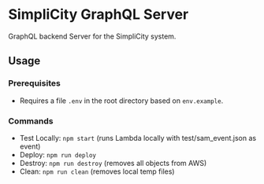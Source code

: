 # SimpliCity GraphQL Server

GraphQL backend Server for the SimpliCity system. 

## Usage
### Prerequisites
- Requires a file ```.env``` in the root directory based on ```env.example```.

### Commands
- Test Locally: ```npm start``` (runs Lambda locally with test/sam_event.json as event)
- Deploy: ```npm run deploy```
- Destroy: ```npm run destroy``` (removes all objects from AWS)
- Clean: ```npm run clean``` (removes local temp files)




